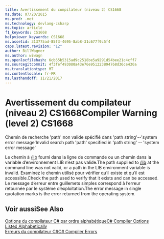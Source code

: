 ```yaml
---
title: Avertissement du compilateur (niveau 2) CS1668
ms.date: 07/20/2015
ms.prod: .net
ms.technology: devlang-csharp
ms.topic: article
f1_keywords: CS1668
helpviewer_keywords: CS1668
ms.assetid: 313775ad-85f3-4695-8ab8-31c677f9c5f4
caps.latest.revision: "12"
author: BillWagner
ms.author: wiwagn
ms.openlocfilehash: 6cb55b5315ad9c2518be5a9291d54bee21c4cff7
ms.sourcegitcommit: 4f3fef493080a43e70e951223894768d36ce430a
ms.translationtype: MT
ms.contentlocale: fr-FR
ms.lasthandoff: 11/21/2017
---
```

# <a name="compiler-warning-level-2-cs1668"></a><span data-ttu-id="6f794-102">Avertissement du compilateur (niveau 2) CS1668</span><span class="sxs-lookup"><span data-stu-id="6f794-102">Compiler Warning (level 2) CS1668</span></span>
<span data-ttu-id="6f794-103">Chemin de recherche 'path' non valide spécifié dans 'path string'--'system error message'</span><span class="sxs-lookup"><span data-stu-id="6f794-103">Invalid search path 'path' specified in 'path string' --  'system error message'</span></span>  
  
 <span data-ttu-id="6f794-104">Le chemin à [/lib](../../csharp/language-reference/compiler-options/lib-compiler-option.md) fourni dans la ligne de commande ou un chemin dans la variable d’environnement LIB n’est pas valide.</span><span class="sxs-lookup"><span data-stu-id="6f794-104">The path supplied to [/lib](../../csharp/language-reference/compiler-options/lib-compiler-option.md) at the command line was not valid, or a path in the LIB environment variable is invalid.</span></span> <span data-ttu-id="6f794-105">Examinez le chemin utilisé pour vérifier qu’il existe et qu’il est accessible.</span><span class="sxs-lookup"><span data-stu-id="6f794-105">Check the path used to verify that it exists and can be accessed.</span></span> <span data-ttu-id="6f794-106">Le message d’erreur entre guillemets simples correspond à l’erreur retournée par le système d’exploitation.</span><span class="sxs-lookup"><span data-stu-id="6f794-106">The error message in single quotation marks is the error returned from the operating system.</span></span>  
  
## <a name="see-also"></a><span data-ttu-id="6f794-107">Voir aussi</span><span class="sxs-lookup"><span data-stu-id="6f794-107">See Also</span></span>  
 [<span data-ttu-id="6f794-108">Options du compilateur C# par ordre alphabétique</span><span class="sxs-lookup"><span data-stu-id="6f794-108">C# Compiler Options Listed Alphabetically</span></span>](../../csharp/language-reference/compiler-options/listed-alphabetically.md)  
 [<span data-ttu-id="6f794-109">Erreurs du compilateur C#</span><span class="sxs-lookup"><span data-stu-id="6f794-109">C# Compiler Errors</span></span>](../../csharp/language-reference/compiler-messages/index.md)
